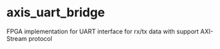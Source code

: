 # axis_uart_bridge
FPGA implementation for UART interface for rx/tx data with support AXI-Stream protocol
